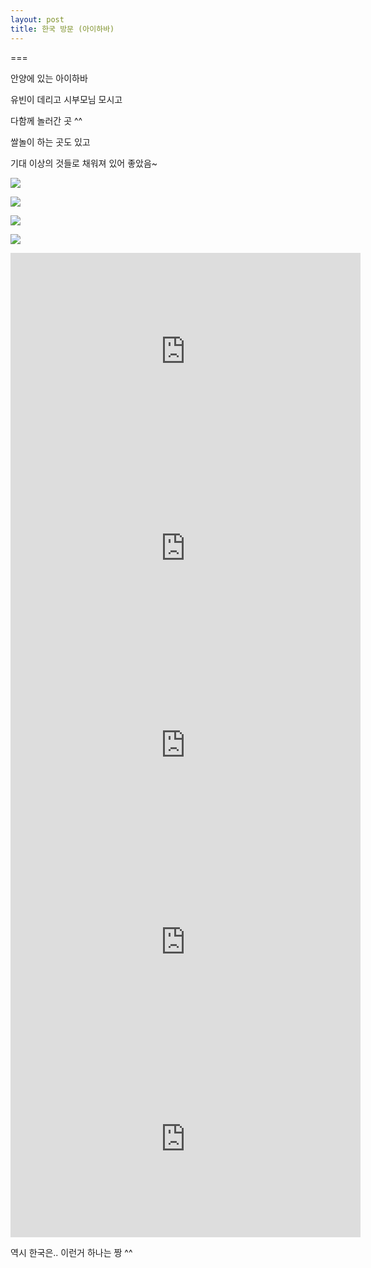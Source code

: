 ```yaml
---
layout: post
title: 한국 방문 (아이하바)
---
```

===

안양에 있는 아이하바

유빈이 데리고 시부모님 모시고

다함께 놀러간 곳 ^^

쌀놀이 하는 곳도 있고

기대 이상의 것들로 채워져 있어 좋았음~

![](https://lh3.googleusercontent.com/cImwrqbgHv0hwT6YlubtqrgWdjnpEin-22GrOtaO1U4=w831-h1247-no)

![](https://lh3.googleusercontent.com/v4LSwFyICtYrgkpbLgb_l0Hm1651Gn90O2Qulkk4RDU=w831-h1247-no)

![](https://lh3.googleusercontent.com/yltLg7y4hbq-grvi6u4MaM7zCfjVofd_nBqv_siR4M8=w1871-h1247-no)

![](https://lh3.googleusercontent.com/gS9J7objsWNy0ckkyym9_zSs3CMO7cRa2wN3BOHCyCo=w1871-h1247-no)

<iframe width="560" height="315" src="https://www.youtube.com/embed/HFJy-AF6ZzA" frameborder="0" allowfullscreen></iframe>

<iframe width="560" height="315" src="https://www.youtube.com/embed/HDkY2veWYFA" frameborder="0" allowfullscreen></iframe>

<iframe width="560" height="315" src="https://www.youtube.com/embed/4jYikQHK9nU" frameborder="0" allowfullscreen></iframe>

<iframe width="560" height="315" src="https://www.youtube.com/embed/mzsHpaq4rlU" frameborder="0" allowfullscreen></iframe>

<iframe width="560" height="315" src="https://www.youtube.com/embed/ynY79OV8Ieo" frameborder="0" allowfullscreen></iframe>

역시 한국은.. 이런거 하나는 짱 ^^
